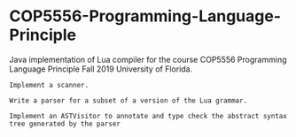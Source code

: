 # COP5556-Programming-Language-Principle

Java implementation of Lua compiler for the course COP5556 Programming Language Principle Fall 2019 University of Florida.
```
Implement a scanner.

Write a parser for a subset of a version of the Lua grammar.

Implement an ASTVisitor to annotate and type check the abstract syntax tree generated by the parser
```
